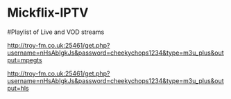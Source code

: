 # Mickflix-IPTV

#Playlist of Live and VOD streams

http://troy-fm.co.uk:25461/get.php?username=nHsAbIgkJs&password=cheekychops1234&type=m3u_plus&output=mpegts


http://troy-fm.co.uk:25461/get.php?username=nHsAbIgkJs&password=cheekychops1234&type=m3u_plus&output=hls






